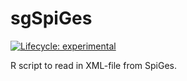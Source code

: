 # sgSpiGes
[![Lifecycle: experimental](https://img.shields.io/badge/lifecycle-experimental-orange.svg)](https://www.tidyverse.org/lifecycle/#experimental)

R script to read in XML-file from SpiGes.
